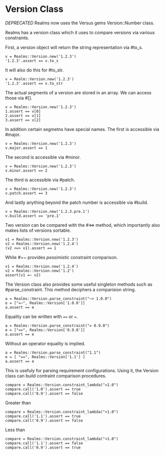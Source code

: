 # Version Class

*DEPRECATED* Realms now uses the Versus gems Version::Number class.

Realms has a version class which it uses to compare versions
via various constraints.

First, a version object will return the string representation
via #to_s.

    v = Realms::Version.new('1.2.3')
    '1.2.3'.assert == v.to_s

It will also do this for #to_str.

    v = Realm::Version.new('1.2.3')
    '1.2.3'.assert == v.to_str

The actual segments of a version are stored in an array.
We can access those via #[].

    v = Realms::Version.new('1.2.3')
    1.assert == v[0]
    2.assert == v[1]
    3.assert == v[2]

In addition certain segmetns have special names.
The first is accessible via #major.

    v = Realms::Version.new('1.2.3')
    v.major.assert == 1

The second is accessible via #minor.

    v = Realms::Version.new('1.2.3')
    v.minor.assert == 2

The third is accessible via #patch.

    v = Realms::Version.new('1.2.3')
    v.patch.assert == 3

And lastly anything beyond the patch number is accessible
via #build.

    v = Realms::Version.new('1.2.3.pre.1')
    v.build.assert == 'pre.1'

Two version can be compared with the #<=> method, which
importantly also makes lists of versions sortable.

    v1 = Realms::Version.new('1.2.3')
    v2 = Realms::Version.new('1.2.4')
    (v2 <=> v1).assert == 1

While #=~ provides *pessimistic* constraint comparison.

    v1 = Realms::Version.new('1.2.4')
    v2 = Realms::Version.new('1.2')
    assert(v1 =~ v2)

The Version class also provides some useful singleton methods
such as #parse_constraint. This method deciphers a comparision string.

    a = Realms::Version.parse_constraint("~> 1.0.0")
    e = ["=~", Realms::Version['1.0.0']]
    a.assert == e

Equality can be written with `==` or `=`.

    a = Realms::Version.parse_constraint("= 0.9.0")
    e = ["==", Realms::Version['0.9.0']]
    a.assert == e

Without an operator equality is implied.

    a = Realms::Version.parse_constraint("1.1")
    e = [ "==", Realms::Version['1.1'] ]
    a.assert == e

This is usefuly for parsing requirement configurations. Using it, the Version
class can build contraint comparison procedures.

    compare = Realms::Version.constraint_lambda("=1.0")
    compare.call('1.0').assert == true
    compare.call('0.9').assert == false

Greater than

    compare = Realms::Version.constraint_lambda(">1.0")
    compare.call('1.1').assert == true
    compare.call('0.9').assert == false

Less than

    compare = Realms::Version.constraint_lambda("<1.0")
    compare.call('1.1').assert == false
    compare.call('0.9').assert == true

